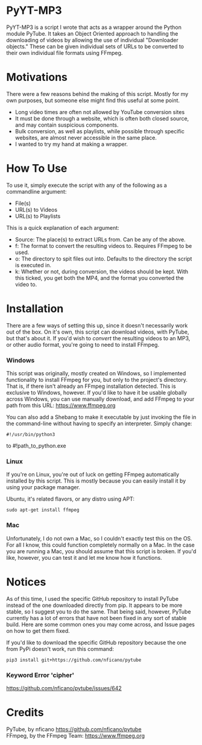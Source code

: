 # PyYT-MP3
PyYT-MP3 is a script I wrote that acts as a wrapper around the Python module PyTube. It takes an Object Oriented
approach to handling the downloading of videos by allowing the use of individual "Downloader objects." These can be
given individual sets of URLs to be converted to their own individual file formats using FFmpeg.

# Motivations
There were a few reasons behind the making of this script. Mostly for my own purposes, but someone else might find
this useful at some point.
- Long video times are often not allowed by YouTube conversion sites
- It must be done through a website, which is often both closed source, and may contain suspicious components.
- Bulk conversion, as well as playlists, while possible through specific websites, are almost never accessible
in the same place.
- I wanted to try my hand at making a wrapper.

# How To Use
To use it, simply execute the script with any of the following as a commandline argument:
- File(s)
- URL(s) to Videos
- URL(s) to Playlists

This is a quick explanation of each argument:
- Source: The place(s) to extract URLs from. Can be any of the above.
- f: The format to convert the resulting videos to. Requires FFmpeg to be used.
- o: The directory to spit files out into. Defaults to the directory the script is
executed in.
- k: Whether or not, during conversion, the videos should be kept. With this ticked,
you get both the MP4, and the format you converted the video to.

# Installation
There are a few ways of setting this up, since it doesn't necessarily work out of the box.
On it's own, this script can download videos, with PyTube, but that's about it. If you'd wish
to *convert* the resulting videos to an MP3, or other audio format, you're going to need to
install FFmpeg. <br>

### Windows
This script was originally, mostly created on Windows, so I implemented functionality to install
FFmpeg for you, but only to the project's directory. That is, if there isn't already an FFmpeg
installation detected. This is exclusive to Windows, however. If you'd like to have it be usable
globally across Windows, you can use manually download, and add FFmpeg to your path from this URL:
https://www.ffmpeg.org

You can also add a Shebang to make it executable by just invoking the file in the command-line without
having to specify an interpreter. Simply change:
```
#!/usr/bin/python3
```

to #!path_to_python.exe

### Linux
If you're on Linux, you're out of luck on getting FFmpeg automatically installed by this script.
This is mostly because you can easily install it by using your package manager.

Ubuntu, it's related flavors, or any distro using APT:
```
sudo apt-get install ffmpeg
```

### Mac
Unfortunately, I do not own a Mac, so I couldn't exactly test this on the OS. For all I know, this
could function completely normally on a Mac. In the case you are running a Mac, you should assume
that this script is broken. If you'd like, however, you can test it and let me know how it functions.

# Notices
As of this time, I used the specific GitHub repository to install PyTube instead of the one downloaded
directly from pip. It appears to be more stable, so I suggest you to do the same. That being said, however,
PyTube currently has a lot of errors that have not been fixed in any sort of stable build. Here are some common
ones you may come across, and Issue pages on how to get them fixed.

If you'd like to download the specific GitHub repository because the one from PyPi doesn't work, run this command:
```
pip3 install git+https://github.com/nficano/pytube
```

### Keyword Error 'cipher'
https://github.com/nficano/pytube/issues/642

# Credits
PyTube, by nficano https://github.com/nficano/pytube <br/>
FFmpeg, by the FFmpeg Team: https://www.ffmpeg.org
